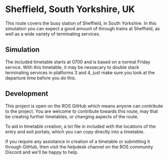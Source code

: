 # Sheffield, South Yorkshire, UK

This route covers the busy station of Sheffield, in South Yorkshire. In this simulation you can expect a good amount of through trains at Sheffield, as well as a wide variety of terminating services.

## Simulation

The included timetable starts at 0700 and is based on a normal Friday service. With this timetable, it may be nessecary to double stack terminating services in platforms 3 and 4, just make sure you look at the departure time before you do this.

## Development

This project is open on the ROS GitHub which means anyone can contribute to the project. You are welcome to contribute towards this route, may that be creating further timetables, or changing aspects of the route.

To aid in timetable creation, a txt file in included with the locations of the entry and exit portals, which you can copy directly into a timetable.

If you require any assistance in creation of a timetable or submitting it through GitHub, then visit the helpdesk channel on the ROS community Discord and we'll be happy to help.